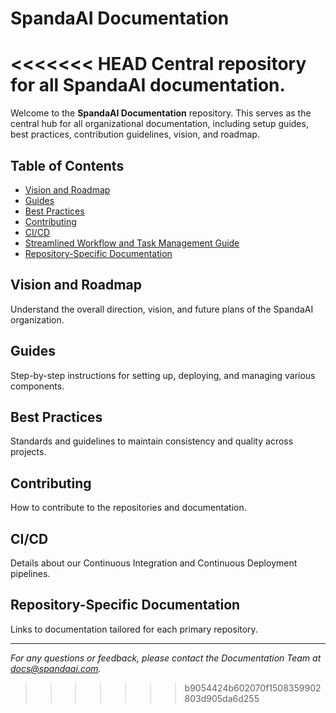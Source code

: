 # SpandaAI Documentation
<<<<<<< HEAD
Central repository for all SpandaAI documentation.
=======

Welcome to the **SpandaAI Documentation** repository. This serves as the central hub for all organizational documentation, including setup guides, best practices, contribution guidelines, vision, and roadmap.

## Table of Contents

- [Vision and Roadmap](./Vision_Roadmap/Vision.md)
- [Guides](./Guides/Setup_Guide.md)
- [Best Practices](./Best_Practices/Coding_Standards.md)
- [Contributing](./Contributing/README.md)
- [CI/CD](./CI_CD/README.md)
- [Streamlined Workflow and Task Management Guide](./workflow_and_task_management.md)
- [Repository-Specific Documentation](./Repos/Platform.md)

## Vision and Roadmap

Understand the overall direction, vision, and future plans of the SpandaAI organization.

## Guides

Step-by-step instructions for setting up, deploying, and managing various components.

## Best Practices

Standards and guidelines to maintain consistency and quality across projects.

## Contributing

How to contribute to the repositories and documentation.

## CI/CD

Details about our Continuous Integration and Continuous Deployment pipelines.

## Repository-Specific Documentation

Links to documentation tailored for each primary repository.

---

*For any questions or feedback, please contact the Documentation Team at [docs@spandaai.com](mailto:docs@spandaai.com).*
>>>>>>> b9054424b602070f1508359902803d905da6d255
